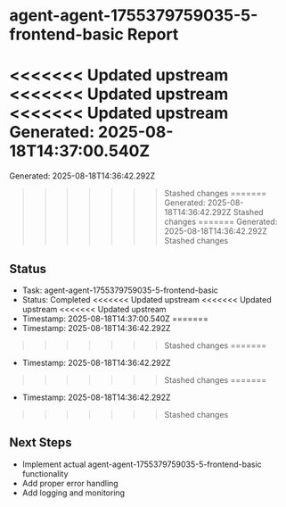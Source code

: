 # agent-agent-1755379759035-5-frontend-basic Report

<<<<<<< Updated upstream
<<<<<<< Updated upstream
<<<<<<< Updated upstream
Generated: 2025-08-18T14:37:00.540Z
=======
Generated: 2025-08-18T14:36:42.292Z
>>>>>>> Stashed changes
=======
Generated: 2025-08-18T14:36:42.292Z
>>>>>>> Stashed changes
=======
Generated: 2025-08-18T14:36:42.292Z
>>>>>>> Stashed changes

## Status
- Task: agent-agent-1755379759035-5-frontend-basic
- Status: Completed
<<<<<<< Updated upstream
<<<<<<< Updated upstream
<<<<<<< Updated upstream
- Timestamp: 2025-08-18T14:37:00.540Z
=======
- Timestamp: 2025-08-18T14:36:42.292Z
>>>>>>> Stashed changes
=======
- Timestamp: 2025-08-18T14:36:42.292Z
>>>>>>> Stashed changes
=======
- Timestamp: 2025-08-18T14:36:42.292Z
>>>>>>> Stashed changes

## Next Steps
- Implement actual agent-agent-1755379759035-5-frontend-basic functionality
- Add proper error handling
- Add logging and monitoring
